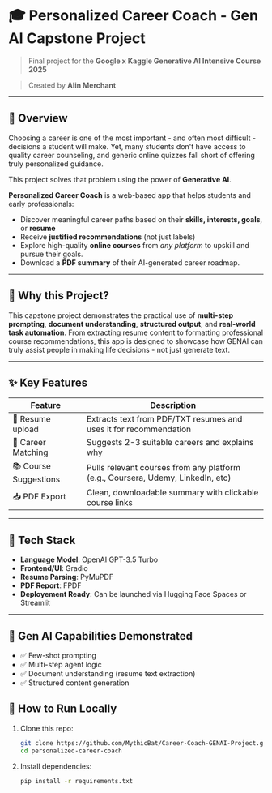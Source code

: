 # 🎓 Personalized Career Coach - Gen AI Capstone Project
> Final project for the **Google x Kaggle Generative AI Intensive Course 2025**

> Created by **Alin Merchant**

---

## 📌 Overview
Choosing a career is one of the most important - and often most difficult - decisions a student will make. Yet, many students don't have
access to quality career counseling, and generic online quizzes fall short of offering truly personalized guidance.

This project solves that problem using the power of **Generative AI**.

**Personalized Career Coach** is a web-based app that helps students and early professionals:
- Discover meaningful career paths based on their **skills, interests, goals**, or **resume**
- Receive **justified recommendations** (not just labels)
- Explore high-quality **online courses** from *any platform* to upskill and pursue their goals.
- Download a **PDF summary** of their AI-generated career roadmap.

---

## 🧠 Why this Project?
This capstone project demonstrates the practical use of **multi-step prompting**, **document understanding**, **structured output**,
and **real-world task automation**.
From extracting resume content to formatting professional course recommendations, this app is designed to showcase how GENAI can
truly assist people in making life decisions - not just generate text.

---

## ✨ Key Features
| Feature                          | Description |
| --------------------------------|--------------|
| 📝 Resume upload                | Extracts text from PDF/TXT resumes and uses it for recommendation |
| 🎯 Career Matching              | Suggests 2-3 suitable careers and explains why |
| 📚 Course Suggestions           | Pulls relevant courses from any platform (e.g., Coursera, Udemy, LinkedIn, etc) |
| 📥 PDF Export                   | Clean, downloadable summary with clickable course links |

---

## 🧩 Tech Stack
- **Language Model**: OpenAI GPT-3.5 Turbo
- **Frontend/UI**: Gradio
- **Resume Parsing**: PyMuPDF
- **PDF Report**: FPDF
- **Deployement Ready**: Can be launched via Hugging Face Spaces or Streamlit

---

## 🧠 Gen AI Capabilities Demonstrated
- ✅ Few-shot prompting
- ✅ Multi-step agent logic
- ✅ Document understanding (resume text extraction)
- ✅ Structured content generation

## 🚀 How to Run Locally
1. Clone this repo:
   ```bash
   git clone https://github.com/MythicBat/Career-Coach-GENAI-Project.git
   cd personalized-career-coach

2. Install dependencies:
   ```bash
   pip install -r requirements.txt

